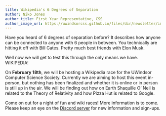 ```yaml
---
title: Wikipedia's 6 Degrees of Separation
author: Niko Jones
author_title: First Year Representative, CSS
author_image_url: https://uwindsorcss.github.io/files/dir/newsletter/img/niko-jones.png
---
```


Have you heard of 6 degrees of separation before? It
describes how anyone can be connected to anyone
with 6 people in between. You technically are hitting
it off with Bill Gates. Pretty much best friends with
Elon Musk.

Well now we will get to test this through the only
means we have. WIKIPEDIA!

On **February 18th**, we will be hosting a Wikipedia race
for the UWindsor Computer Science Society. Currently
we are aiming to host this event in-person, but
nothing has been finalized and whether it is online or
in person is still up in the air. We will be finding out
how on Earth Shaquille O’ Neil is related to the Theory
of Relativity and how Pizza Hut is related to Google.

Come on out for a night of fun and wiki races!
More information is to come. Please keep an eye on
the [Discord server](https://css.uwindsor.ca/discord) for new information and sign-ups.
